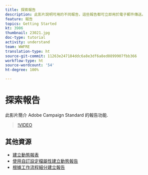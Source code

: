 ```yaml
---
title: 探索報告
description: 此影片說明可用的不同報告，這些報告都可立即用於電子郵件傳送。
feature: 報告
topics: Getting Started
kt: 3906
thumbnail: 23021.jpg
doc-type: tutorial
activity: understand
team: WWFRE
translation-type: ht
source-git-commit: 11263e247184ddc6a8e3df6a8ed0899907fbb366
workflow-type: ht
source-wordcount: '54'
ht-degree: 100%

---
```



# 探索報告

此影片簡介 Adobe Campaign Standard 的報告功能.

>[!VIDEO](https://video.tv.adobe.com/v/23021?quality=12)

## 其他資源

* [建立動態報表](/help/reporting/creating-a-dynamic-report.md)
* [使用自訂設定檔屬性建立動態報告](/help/reporting/custom-profile-attributes-dynamic-reports.md)
* [根據工作流程細分建立報告](/help/reporting/report-on-workflow-segments.md)
